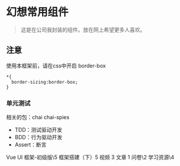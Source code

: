 # 幻想常用组件
> 这是在公司我封装的组件。放在网上希望更多人喜欢。

## 注意

使用本框架前，请在css中开启 border-box

```
*{
  border-sizing:border-box;
}
```

### 单元测试
相关的包：chai chai-spies
- TDD：测试驱动开发
- BDD：行为驱动开发
- Assert：断言

Vue UI 框架-初级版\5 框架搭建（下）5 视频 3 文章 1 问卷\2 学习资源\4